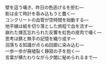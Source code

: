 壁を這う囁き、昨日の色逃げるを拒む—  
影は全て時計を呑み込もうと蠢く—  
コンクリートの血管が空時間を始動する—  
地平線は紙を切り落とした旅程で血を流す—  
崩れた煉瓦忘れられた反響を虹色の皮肉で囁く—  
思考は錆と無手の記憶を織り成す—  
羽落ちる知識が点らぬ回廊に染み込む—  
一歩一歩が廃墟裂く静寂の子を抱く—  
言葉が横たわりながら夕闇に秘められるまで—